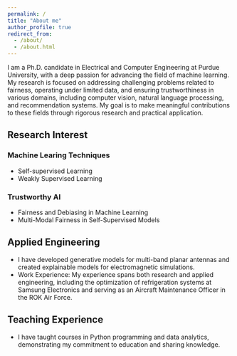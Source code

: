 ```yaml
---
permalink: /
title: "About me"
author_profile: true
redirect_from: 
  - /about/
  - /about.html
---
```


I am a Ph.D. candidate in Electrical and Computer Engineering at Purdue University, with a deep passion for advancing the field of machine learning. My research is focused on addressing challenging problems related to fairness, operating under limited data, and ensuring trustworthiness in various domains, including computer vision, natural language processing, and recommendation systems. My goal is to make meaningful contributions to these fields through rigorous research and practical application.
## Research Interest

### Machine Learing Techniques
- Self-supervised Learning
- Weakly Supervised Learning
### Trustworthy AI
- Fairness and Debiasing in Machine Learning
- Multi-Modal Fairness in Self-Supervised Models


## Applied Engineering
- I have developed generative models for multi-band planar antennas and created explainable models for electromagnetic simulations.
- Work Experience: My experience spans both research and applied engineering, including the optimization of refrigeration systems at Samsung Electronics and serving as an Aircraft Maintenance Officer in the ROK Air Force.

## Teaching Experience
- I have taught courses in Python programming and data analytics, demonstrating my commitment to education and sharing knowledge.
